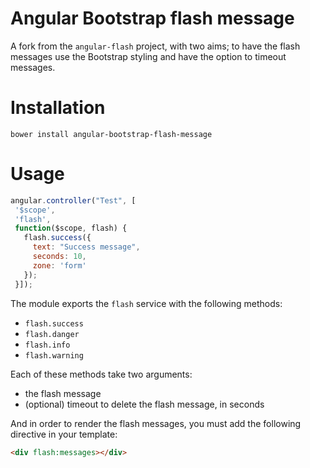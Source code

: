 # Angular Bootstrap flash message

A fork from the `angular-flash` project, with two aims; to have the flash messages use the 
Bootstrap styling and have the option to timeout messages.

# Installation

`bower install angular-bootstrap-flash-message`

# Usage

```js
angular.controller("Test", [
 '$scope',
 'flash',
 function($scope, flash) {
   flash.success({
     text: "Success message",
     seconds: 10,
     zone: 'form'
   });
 }]);
```

The module exports the `flash` service with the following methods:

 * `flash.success`
 * `flash.danger`
 * `flash.info`
 * `flash.warning`

Each of these methods take two arguments:
 
 * the flash message
 * (optional) timeout to delete the flash message, in seconds

And in order to render the flash messages, you must add the following directive in your
template:

```html
<div flash:messages></div>
```
